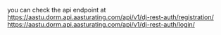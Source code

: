 you can check the api endpoint at
https://aastu.dorm.api.aasturating.com/api/v1/dj-rest-auth/registration/
https://aastu.dorm.api.aasturating.com/api/v1/dj-rest-auth/login/